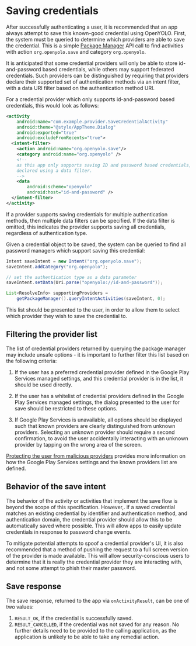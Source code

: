 # Saving credentials

After successfully authenticating a user, it is recommended that an app always
attempt to save this known-good credential using OpenYOLO. First, the
system must be queried to determine which providers are able to save the
credential. This is a simple [Package Manager][pm-api] API call to find
activities with action `org.openyolo.save` and category `org.openyolo`.

It is anticipated that some credential providers will only be able to store
id-and-password based credentials, while others may support federated
credentials. Such providers can be distinguished by requiring that providers
declare their supported set of authentication methods via an intent filter,
with a data URI filter based on the authentication method URI.

For a credential provider which only supports id-and-password based credentials,
this would look as follows:

```xml
<activity
    android:name="com.example.provider.SaveCredentialActivity"
    android:theme="@style/AppTheme.Dialog"
    android:exported="true"
    android:excludeFromRecents="true">
  <intent-filter>
    <action android:name="org.openyolo.save"/>
    <category android:name="org.openyolo" />
    <!--
    as this app only supports saving ID and password based credentials, this is
    declared using a data filter.
    -->
    <data
        android:scheme="openyolo"
        android:host="id-and-password" />
  </intent-filter>
</activity>
```

If a provider supports saving credentials for multiple authentication methods,
then multiple data filters can be specified. If the data filter is omitted,
this indicates the provider supports saving all credentials, regardless of
authentication type.

Given a credential object to be saved, the system can be queried to
find all password managers which support saving this credential:

```java
Intent saveIntent = new Intent("org.openyolo.save");
saveIntent.addCategory("org.openyolo");

// set the authentication type as a data parameter
saveIntent.setData(Uri.parse("openyolo://id-and-password"));

List<ResolveInfo> supportingProviders =
    getPackageManager().queryIntentActivities(saveIntent, 0);
```

This list should be presented to the user, in order to allow them to select
which provider they wish to save the credential to.

## Filtering the provider list

The list of credential providers returned by querying the package manager
may include unsafe options - it is important to further filter this list based
on the following criteria:

1. If the user has a preferred credential provider defined in the Google Play
   Services managed settings, and this credential provider
   is in the list, it should be used directly.

1. If the user has a whitelist of credential providers defined in the
   Google Play Services managed settings, the dialog presented to the user
   for save should be restricted to these options.

1. If Google Play Services is unavailable, all options should be displayed
   such that known providers are clearly distinguished from unknown providers.
   Selecting an unknown provider should require a second confirmation, to avoid
   the user accidentally interacting with an unknown provider by tapping on the
   wrong area of the screen.

[Protecting the user from malicious providers](protecting-users.md) provides
more information on how the Google Play Services settings and the known
providers list are defined.

## Behavior of the save intent

The behavior of the activity or activities that implement the save flow
is beyond the scope of this specification. However,. if a saved credential
matches an existing credential by identifier and authentication method, and
authentication domain, the credential provider should allow this to be
automatically saved where possible. This will allow apps to easily update
credentials in response to password change events.

To mitigate potential attempts to spoof a credential provider's UI, it is
also recommended that a method of pushing the request to a full screen version
of the provider is made available. This will allow security-conscious users
to determine that it is really the credential provider they are interacting
with, and not some attempt to phish their master password.

## Save response

The save response, returned to the app via `onActivityResult`, can be one of
two values:

1. `RESULT_OK`, if the credential is successfully saved.
2. `RESULT_CANCELLED`, if the credential was not saved for any reason. No
   further details need to be provided to the calling application, as the
   application is unlikely to be able to take any remedial action.

[pm-api]: https://developer.android.com/reference/android/content/pm/PackageManager.html "android.content.pm.PackageManager"
